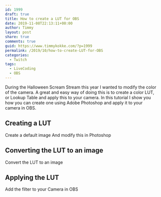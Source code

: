 ```yaml
---
id: 1999
draft: true
title: How to create a LUT for OBS
date: 2019-11-08T22:13:11+00:00
author: Timmy
layout: post
share: true
comments: true
guid: https://www.timmykokke.com/?p=1999
permalink: /2019/10/how-to-create-LUT-for-OBS
categories:
  - Twitch
tags:
  - LiveCoding
  - OBS
---
```


During the Halloween Scream Stream this year I wanted to modify the color of the camera. A great and easy way of doing this is to create a color LUT, or Lookup Table and apply this to your camera. In this tutorial I show you how you can create one using Adobe Photoshop and apply it to your camera in OBS.

<!--  Intro -->

## Creating a LUT

Create a default image
And modify this in Photoshop

## Converting the LUT to an image

Convert the LUT to an image

## Applying the LUT

Add the filter to your Camera in OBS

